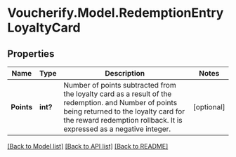 # Voucherify.Model.RedemptionEntryLoyaltyCard

## Properties

Name | Type | Description | Notes
------------ | ------------- | ------------- | -------------
**Points** | **int?** | Number of points subtracted from the loyalty card as a result of the redemption. and Number of points being returned to the loyalty card for the reward redemption rollback. It is expressed as a negative integer. | [optional] 

[[Back to Model list]](../README.md#documentation-for-models) [[Back to API list]](../README.md#documentation-for-api-endpoints) [[Back to README]](../README.md)


